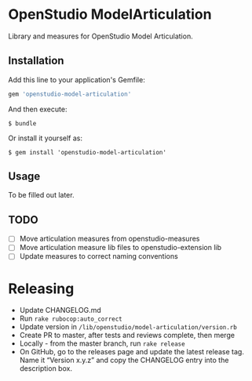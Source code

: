# OpenStudio ModelArticulation

Library and measures for OpenStudio Model Articulation.

## Installation

Add this line to your application's Gemfile:

```ruby
gem 'openstudio-model-articulation'
```

And then execute:

    $ bundle

Or install it yourself as:

    $ gem install 'openstudio-model-articulation'

## Usage

To be filled out later. 

## TODO

- [ ] Move articulation measures from openstudio-measures
- [ ] Move articulation measure lib files to openstudio-extension lib
- [ ] Update measures to correct naming conventions 

# Releasing

* Update CHANGELOG.md
* Run `rake rubocop:auto_correct`
* Update version in `/lib/openstudio/model-articulation/version.rb`
* Create PR to master, after tests and reviews complete, then merge
* Locally - from the master branch, run `rake release`
* On GitHub, go to the releases page and update the latest release tag. Name it “Version x.y.z” and copy the CHANGELOG entry into the description box.
